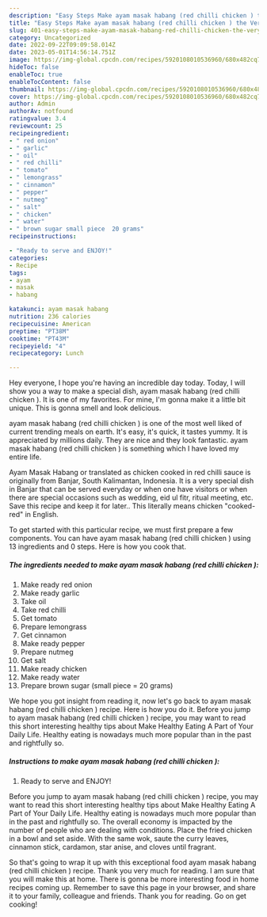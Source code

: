 ```yaml
---
description: "Easy Steps Make ayam masak habang (red chilli chicken ) the Very Delicious}"
title: "Easy Steps Make ayam masak habang (red chilli chicken ) the Very Delicious}"
slug: 401-easy-steps-make-ayam-masak-habang-red-chilli-chicken-the-very-delicious
category: Uncategorized
date: 2022-09-22T09:09:58.014Z
date: 2023-05-01T14:56:14.751Z
image: https://img-global.cpcdn.com/recipes/5920108010536960/680x482cq70/ayam-masak-habang-red-chilli-chicken-recipe-main-photo.jpg
hideToc: false
enableToc: true
enableTocContent: false
thumbnail: https://img-global.cpcdn.com/recipes/5920108010536960/680x482cq70/ayam-masak-habang-red-chilli-chicken-recipe-main-photo.jpg
cover: https://img-global.cpcdn.com/recipes/5920108010536960/680x482cq70/ayam-masak-habang-red-chilli-chicken-recipe-main-photo.jpg
author: Admin
authorAv: notfound
ratingvalue: 3.4
reviewcount: 25
recipeingredient:
- " red onion"
- " garlic"
- " oil"
- " red chilli"
- " tomato"
- " lemongrass"
- " cinnamon"
- " pepper"
- " nutmeg"
- " salt"
- " chicken"
- " water"
- " brown sugar small piece  20 grams"
recipeinstructions:

- "Ready to serve and ENJOY!"
categories:
- Recipe
tags:
- ayam
- masak
- habang

katakunci: ayam masak habang 
nutrition: 236 calories
recipecuisine: American
preptime: "PT38M"
cooktime: "PT43M"
recipeyield: "4"
recipecategory: Lunch

---
```



Hey everyone, I hope you're having an incredible day today. Today, I will show you a way to make a special dish, ayam masak habang (red chilli chicken ). It is one of my favorites. For mine, I'm gonna make it a little bit unique. This is gonna smell and look delicious.

ayam masak habang (red chilli chicken ) is one of the most well liked of current trending meals on earth. It's easy, it's quick, it tastes yummy. It is appreciated by millions daily. They are nice and they look fantastic. ayam masak habang (red chilli chicken ) is something which I have loved my entire life.

Ayam Masak Habang or translated as chicken cooked in red chilli sauce is originally from Banjar, South Kalimantan, Indonesia. It is a very special dish in Banjar that can be served everyday or when one have visitors or when there are special occasions such as wedding, eid ul fitr, ritual meeting, etc. Save this recipe and keep it for later.. This literally means chicken &#34;cooked-red&#34; in English.


To get started with this particular recipe, we must first prepare a few components. You can have ayam masak habang (red chilli chicken ) using 13 ingredients and 0 steps. Here is how you cook that.

<!--inarticleads1-->

##### The ingredients needed to make ayam masak habang (red chilli chicken ):

1. Make ready  red onion
1. Make ready  garlic
1. Take  oil
1. Take  red chilli
1. Get  tomato
1. Prepare  lemongrass
1. Get  cinnamon
1. Make ready  pepper
1. Prepare  nutmeg
1. Get  salt
1. Make ready  chicken
1. Make ready  water
1. Prepare  brown sugar (small piece = 20 grams)


We hope you got insight from reading it, now let&#39;s go back to ayam masak habang (red chilli chicken ) recipe. Here is how you do it. Before you jump to ayam masak habang (red chilli chicken ) recipe, you may want to read this short interesting healthy tips about Make Healthy Eating A Part of Your Daily Life. Healthy eating is nowadays much more popular than in the past and rightfully so. 

<!--inarticleads2-->

##### Instructions to make ayam masak habang (red chilli chicken ):


1. Ready to serve and ENJOY!

Before you jump to ayam masak habang (red chilli chicken ) recipe, you may want to read this short interesting healthy tips about Make Healthy Eating A Part of Your Daily Life. Healthy eating is nowadays much more popular than in the past and rightfully so. The overall economy is impacted by the number of people who are dealing with conditions. Place the fried chicken in a bowl and set aside. With the same wok, saute the curry leaves, cinnamon stick, cardamon, star anise, and cloves until fragrant. 

So that's going to wrap it up with this exceptional food ayam masak habang (red chilli chicken ) recipe. Thank you very much for reading. I am sure that you will make this at home. There is gonna be more interesting food in home recipes coming up. Remember to save this page in your browser, and share it to your family, colleague and friends. Thank you for reading. Go on get cooking!
